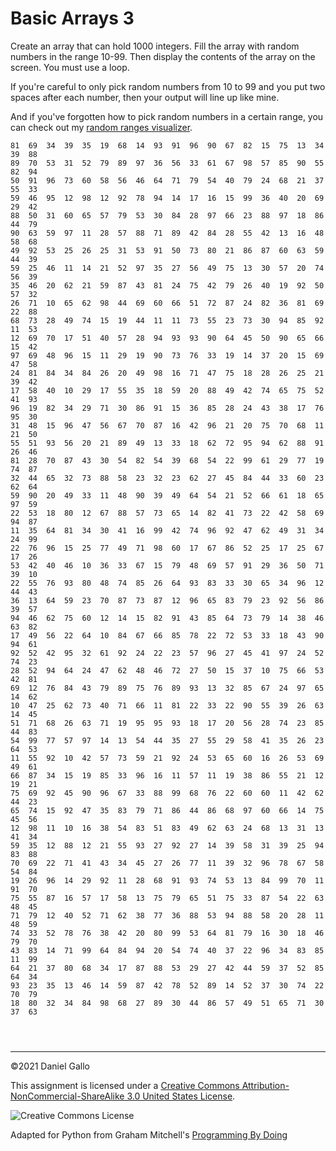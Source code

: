 # Basic Arrays 3


Create an array that can hold 1000 integers. Fill the array with
random numbers in the range 10-99. Then display the contents
of the array on the screen. You must use a loop.


If you're careful to only pick random numbers from 10 to 99 and
you put two spaces after each number, then your output will line up
like mine.


And if you've forgotten how to pick random numbers in a certain
range, you can check out my
[random ranges visualizer](examples/RandomRanges2.html).



```
81  69  34  39  35  19  68  14  93  91  96  90  67  82  15  75  13  34  39  88
89  70  53  31  52  79  89  97  36  56  33  61  67  98  57  85  90  55  82  94
50  91  96  73  60  58  56  46  64  71  79  54  40  79  24  68  21  37  55  33
59  46  95  12  98  12  92  78  94  14  17  16  15  99  36  40  20  69  29  42
88  50  31  60  65  57  79  53  30  84  28  97  66  23  88  97  18  86  44  79
90  63  59  97  11  28  57  88  71  89  42  84  28  55  42  13  16  48  58  68
49  92  53  25  26  25  31  53  91  50  73  80  21  86  87  60  63  59  44  39
59  25  46  11  14  21  52  97  35  27  56  49  75  13  30  57  20  74  56  39
35  46  20  62  21  59  87  43  81  24  75  42  79  26  40  19  92  50  57  32
26  71  10  65  62  98  44  69  60  66  51  72  87  24  82  36  81  69  22  88
68  73  28  49  74  15  19  44  11  11  73  55  23  73  30  94  85  92  11  53
12  69  70  17  51  40  57  28  94  93  93  90  64  45  50  90  65  66  15  42
97  69  48  96  15  11  29  19  90  73  76  33  19  14  37  20  15  69  47  58
24  81  84  34  84  26  20  49  98  16  71  47  75  18  28  26  25  21  39  42
17  58  40  10  29  17  55  35  18  59  20  88  49  42  74  65  75  52  41  93
96  19  82  34  29  71  30  86  91  15  36  85  28  24  43  38  17  76  95  30
31  48  15  96  47  56  67  70  87  16  42  96  21  20  75  70  68  11  21  50
55  51  93  56  20  21  89  49  13  33  18  62  72  95  94  62  88  91  26  46
81  28  70  87  43  30  54  82  54  39  68  54  22  99  61  29  77  19  74  87
32  44  65  32  73  88  58  23  32  23  62  27  45  84  44  33  60  23  62  64
59  90  20  49  33  11  48  90  39  49  64  54  21  52  66  61  18  65  97  59
22  53  18  80  12  67  88  57  73  65  14  82  41  73  22  42  58  69  94  87
11  35  64  81  34  30  41  16  99  42  74  96  92  47  62  49  31  34  24  99
22  76  96  15  25  77  49  71  98  60  17  67  86  52  25  17  25  67  17  26
53  42  40  46  10  36  33  67  15  79  48  69  57  91  29  36  50  71  39  10
22  55  76  93  80  48  74  85  26  64  93  83  33  30  65  34  96  12  44  43
36  13  64  59  23  70  87  73  87  12  96  65  83  79  23  92  56  86  39  57
94  46  62  75  60  12  14  15  82  91  43  85  64  73  79  14  38  46  63  82
17  49  56  22  64  10  84  67  66  85  78  22  72  53  33  18  43  90  94  61
92  52  42  95  32  61  92  24  22  23  57  96  27  45  41  97  24  52  74  23
28  52  94  64  24  47  62  48  46  72  27  50  15  37  10  75  66  53  42  81
69  12  76  84  43  79  89  75  76  89  93  13  32  85  67  24  97  65  14  62
10  47  25  62  73  40  71  66  11  81  22  33  22  90  55  39  26  63  14  45
51  71  68  26  63  71  19  95  95  93  18  17  20  56  28  74  23  85  44  83
54  99  77  57  97  14  13  54  44  35  27  55  29  58  41  35  26  23  64  53
11  55  92  10  42  57  73  59  21  92  24  53  65  60  16  26  53  69  49  61
66  87  34  15  19  85  33  96  16  11  57  11  19  38  86  55  21  12  19  21
75  69  92  45  90  96  67  33  88  99  68  76  22  60  60  11  42  62  44  23
65  74  15  92  47  35  83  79  71  86  44  86  68  97  60  66  14  75  45  56
12  98  11  10  16  38  54  83  51  83  49  62  63  24  68  13  31  13  41  34
59  35  12  88  12  21  55  93  27  92  27  14  39  58  31  39  25  94  83  88
70  69  22  71  41  43  34  45  27  26  77  11  39  32  96  78  67  58  54  84
19  26  96  14  29  92  11  28  68  91  93  74  53  13  84  99  70  11  91  70
75  55  87  16  57  17  58  13  75  79  65  51  75  33  87  54  22  63  48  45
71  79  12  40  52  71  62  38  77  36  88  53  94  88  58  20  28  11  48  59
74  33  52  78  76  38  42  20  80  99  53  64  81  79  16  30  18  46  79  70
43  83  14  71  99  64  84  94  20  54  74  40  37  22  96  34  83  85  11  99
64  21  37  80  68  34  17  87  88  53  29  27  42  44  59  37  52  85  64  34
93  23  35  13  46  14  59  87  42  78  52  89  14  52  37  30  74  22  70  79
18  80  32  34  84  98  68  27  89  30  44  86  57  49  51  65  71  30  37  63

```


```



```



---


©2021 Daniel Gallo


This assignment is licensed under a
[Creative Commons Attribution-NonCommercial-ShareAlike 3.0 United States License](https://creativecommons.org/licenses/by-nc-sa/3.0/us/deed.en_US).  

![Creative Commons License](images/by-nc-sa.png)





Adapted for Python from Graham Mitchell's [Programming By Doing](https://programmingbydoing.com/)